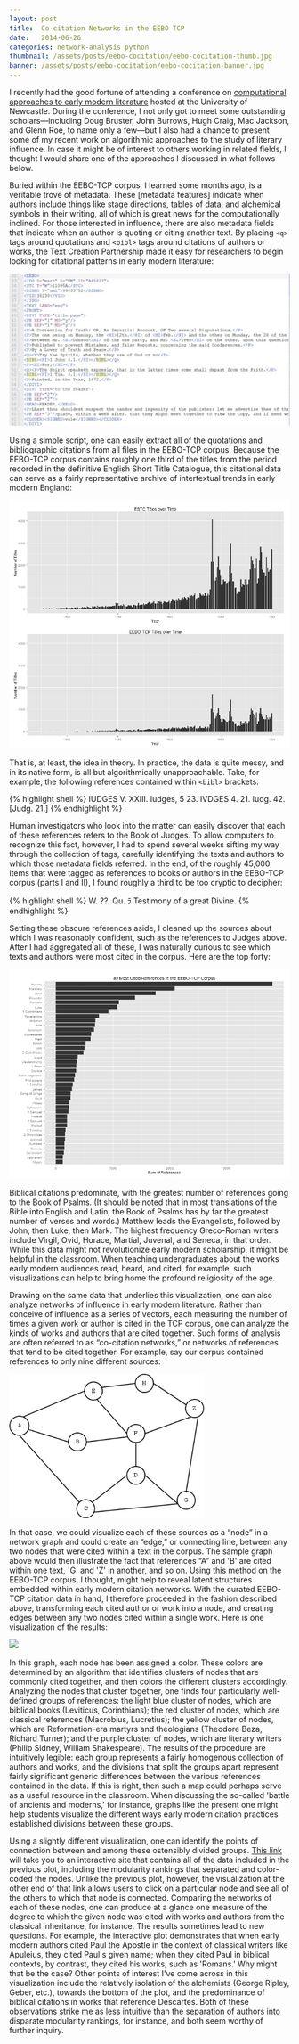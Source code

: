 ```yaml
---
layout: post
title:  Co-citation Networks in the EEBO TCP
date:   2014-06-26
categories: network-analysis python
thumbnail: /assets/posts/eebo-cocitation/eebo-cocitation-thumb.jpg
banner: /assets/posts/eebo-cocitation/eebo-cocitation-banner.jpg
---
```


I recently had the good fortune of attending a conference on [computational approaches to early modern literature][newcastle] hosted at the University of Newcastle. During the conference, I not only got to meet some outstanding scholars—including Doug Bruster, John Burrows, Hugh Craig, Mac Jackson, and Glenn Roe, to name only a few—but I also had a chance to present some of my recent work on algorithmic approaches to the study of literary influence. In case it might be of interest to others working in related fields, I thought I would share one of the approaches I discussed in what follows below.

Buried within the EEBO-TCP corpus, I learned some months ago, is a veritable trove of metadata. These [metadata features] indicate when authors include things like stage directions, tables of data, and alchemical symbols in their writing, all of which is great news for the computationally inclined. For those interested in influence, there are also metadata fields that indicate when an author is quoting or citing another text. By placing `<q>` tags around quotations and `<bibl>` tags around citations of authors or works, the Text Creation Partnership made it easy for researchers to begin looking for citational patterns in early modern literature:

<img class='center-image' src='/assets/posts/eebo-cocitation/sample_eebo_xml.jpg'>

Using a simple script, one can easily extract all of the quotations and bibliographic citations from all files in the EEBO-TCP corpus. Because the EEBO-TCP corpus contains roughly one third of the titles from the period recorded in the definitive English Short Title Catalogue, this citational data can serve as a fairly representative archive of intertextual trends in early modern England:

<img class='center-image' src='/assets/posts/eebo-cocitation/estc_eebo-tcp_titles.jpg'>

That is, at least, the idea in theory. In practice, the data is quite messy, and in its native form, is all but algorithmically unapproachable. Take, for example, the following references contained within `<bibl>` brackets:

{% highlight shell %}
IUDGES V. XXIII.
Iudges, 5 23.
IVDGES 4. 21.
Iudg. 42.
[Judg. 21.]
{% endhighlight %}

Human investigators who look into the matter can easily discover that each of these references refers to the Book of Judges. To allow computers to recognize this fact, however, I had to spend several weeks sifting my way through the collection of <bibl> tags, carefully identifying the texts and authors to which those metadata fields referred. In the end, of the roughly 45,000 items that were tagged as references to books or authors in the EEBO-TCP corpus (parts I and II), I found roughly a third to be too cryptic to decipher:

{% highlight shell %}
W. ??.
Qu.
ﾗ Testimony of a great Divine.
{% endhighlight %}

Setting these obscure references aside, I cleaned up the sources about which I was reasonably confident, such as the references to Judges above. After I had aggregated all of these, I was naturally curious to see which texts and authors were most cited in the corpus. Here are the top forty:

<img class='center-image' src='/assets/posts/eebo-cocitation/eebo_bibl_top_forty.jpg'>

Biblical citations predominate, with the greatest number of references going to the Book of Psalms. (It should be noted that in most translations of the Bible into English and Latin, the Book of Psalms has by far the greatest number of verses and words.) Matthew leads the Evangelists, followed by John, then Luke, then Mark. The highest frequency Greco-Roman writers include Virgil, Ovid, Horace, Martial, Juvenal, and Seneca, in that order. While this data might not revolutionize early modern scholarship, it might be helpful in the classroom. When teaching undergraduates about the works early modern audiences read, heard, and cited, for example, such visualizations can help to bring home the profound religiosity of the age.

Drawing on the same data that underlies this visualization, one can also analyze networks of influence in early modern literature. Rather than conceive of influence as a series of vectors, each measuring the number of times a given work or author is cited in the TCP corpus, one can analyze the kinds of works and authors that are cited together. Such forms of analysis are often referred to as “co-citation networks,” or networks of references that tend to be cited together. For example, say our corpus contained references to only nine different sources:

<img class='center-image small' src='/assets/posts/eebo-cocitation/simple_sample_network.png'>

In that case, we could visualize each of these sources as a “node” in a network graph and could create an “edge,” or connecting line, between any two nodes that were cited within a text in the corpus. The sample graph above would then illustrate the fact that references “A” and 'B' are cited within one text, 'G' and 'Z' in another, and so on. Using this method on the EEBO-TCP corpus, I thought, might help to reveal latent structures embedded within early modern citation networks. With the curated EEBO-TCP citation data in hand, I therefore proceeded in the fashion described above, transforming each cited author or work into a node, and creating edges between any two nodes cited within a single work. Here is one visualization of the results:

<img class='center-image' src='/assets/posts/eebo-cocitation/eebo_co-citation.png'>

In this graph, each node has been assigned a color. These colors are determined by an algorithm that identifies clusters of nodes that are commonly cited together, and then colors the different clusters accordingly. Analyzing the nodes that cluster together, one finds four particularly well-defined groups of references: the light blue cluster of nodes, which are biblical books (Leviticus, Corinthians); the red cluster of nodes, which are classical references (Macrobius, Lucretius); the yellow cluster of nodes, which are Reformation-era martyrs and theologians (Theodore Beza, Richard Turner); and the purple cluster of nodes, which are literary writers (Philip Sidney, William Shakespeare). The results of the procedure are intuitively legible: each group represents a fairly homogenous collection of authors and works, and the divisions that split the groups apart represent fairly significant generic differences between the various references contained in the data. If this is right, then such a map could perhaps serve as a useful resource in the classroom. When discussing the so-called 'battle of ancients and moderns,' for instance, graphs like the present one might help students visualize the different ways early modern citation practices established divisions between these groups.

Using a slightly different visualization, one can identify the points of connection between and among these ostensibly divided groups. [This link][eebo-cocitation-interactive] will take you to an interactive site that contains all of the data included in the previous plot, including the modularity rankings that separated and color-coded the nodes. Unlike the previous plot, however, the visualization at the other end of that link allows users to click on a particular node and see all of the others to which that node is connected. Comparing the networks of each of these nodes, one can produce at a glance one measure of the degree to which the given node was cited with works and authors from the classical inheritance, for instance. The results sometimes lead to new questions. For example, the interactive plot demonstrates that when early modern authors cited Paul the Apostle in the context of classical writers like Apuleius, they cited Paul's given name; when they cited Paul in biblical contexts, by contrast, they cited his works, such as 'Romans.' Why might that be the case? Other points of interest I've come across in this visualization include the relatively isolation of the alchemists (George Ripley, Geber, etc.), towards the bottom of the plot, and the predominance of biblical citations in works that reference Descartes. Both of these observations strike me as less intuitive than the separation of authors into disparate modularity rankings, for instance, and both seem worthy of further inquiry.

[newcastle]:http://www.notwithoutmustard.net/beyond-authorship/
[metadata-features]:http://www.textcreationpartnership.org/docs/dox/instruct2.html
[eebo-cocitation-interactive]:/assets/posts/eebo-cocitation/network